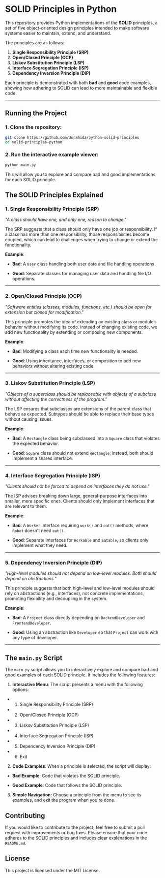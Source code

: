 # SOLID Principles in Python

This repository provides Python implementations of the **SOLID** principles, a set of five object-oriented design principles intended to make software systems easier to maintain, extend, and understand.

The principles are as follows:

1. **Single Responsibility Principle (SRP)**
2. **Open/Closed Principle (OCP)**
3. **Liskov Substitution Principle (LSP)**
4. **Interface Segregation Principle (ISP)**
5. **Dependency Inversion Principle (DIP)**

Each principle is demonstrated with both **bad** and **good** code examples, showing how adhering to SOLID can lead to more maintainable and flexible code.

---

## Running the Project

### 1. Clone the repository:

```bash
git clone https://github.com/Jonahida/python-solid-principles
cd solid-principles-python
```

### 2. Run the interactive example viewer:
```bash
python main.py
```

This will allow you to explore and compare bad and good implementations for each SOLID principle.

## The SOLID Principles Explained

### 1. Single Responsibility Principle (SRP)

*"A class should have one, and only one, reason to change."*

The SRP suggests that a class should only have one job or responsibility. If a class has more than one responsibility, those responsibilities become coupled, which can lead to challenges when trying to change or extend the functionality.

**Example**:

- **Bad**: A `User` class handling both user data and file handling operations.

- **Good**: Separate classes for managing user data and handling file I/O operations.

---

### 2. Open/Closed Principle (OCP)

*"Software entities (classes, modules, functions, etc.) should be open for extension but closed for modification."*

This principle promotes the idea of extending an existing class or module’s behavior without modifying its code. Instead of changing existing code, we add new functionality by extending or composing new components.

**Example**:

- **Bad**: Modifying a class each time new functionality is needed.

- **Good**: Using inheritance, interfaces, or composition to add new behaviors without altering existing code.

---

### 3. Liskov Substitution Principle (LSP)

*"Objects of a superclass should be replaceable with objects of a subclass without affecting the correctness of the program."*

The LSP ensures that subclasses are extensions of the parent class that behave as expected. Subtypes should be able to replace their base types without causing issues.


**Example**:

- **Bad**: A `Rectangle` class being subclassed into a `Square` class that violates the expected behavior.

- **Good**: `Square` class should not extend `Rectangle`; instead, both should implement a shared interface.

---

### 4. Interface Segregation Principle (ISP)

*"Clients should not be forced to depend on interfaces they do not use."*

The ISP advises breaking down large, general-purpose interfaces into smaller, more specific ones. Clients should only implement interfaces that are relevant to them.


**Example**:

- **Bad**: A `Worker` interface requiring `work()` and `eat()` methods, where `Robot` doesn't need `eat()`.

- **Good**: Separate interfaces for `Workable` and `Eatable`, so clients only implement what they need.

---

### 5. Dependency Inversion Principle (DIP)

*"High-level modules should not depend on low-level modules. Both should depend on abstractions."*

This principle suggests that both high-level and low-level modules should rely on abstractions (e.g., interfaces), not concrete implementations, promoting flexibility and decoupling in the system.


**Example**:

- **Bad**: A `Project` class directly depending on `BackendDeveloper` and `FrontendDeveloper`.

- **Good**: Using an abstraction like `Developer` so that `Project` can work with any type of developer.

---

## The `main.py` Script

The `main.py` script allows you to interactively explore and compare bad and good examples of each SOLID principle. It includes the following features:

1. **Interactive Menu**: The script presents a menu with the following options:

- 1. Single Responsibility Principle (SRP)

- 2. Open/Closed Principle (OCP)

- 3. Liskov Substitution Principle (LSP)

- 4. Interface Segregation Principle (ISP)

- 5. Dependency Inversion Principle (DIP)

- 6. Exit

2. **Code Examples**: When a principle is selected, the script will display:

- **Bad Example**: Code that violates the SOLID principle.

- **Good Example**: Code that follows the SOLID principle.

3. **Simple Navigation**: Choose a principle from the menu to see its examples, and exit the program when you're done.

## Contributing

If you would like to contribute to the project, feel free to submit a pull request with improvements or bug fixes. Please ensure that your code adheres to the SOLID principles and includes clear explanations in the `README.md`.

## License

This project is licensed under the MIT License.